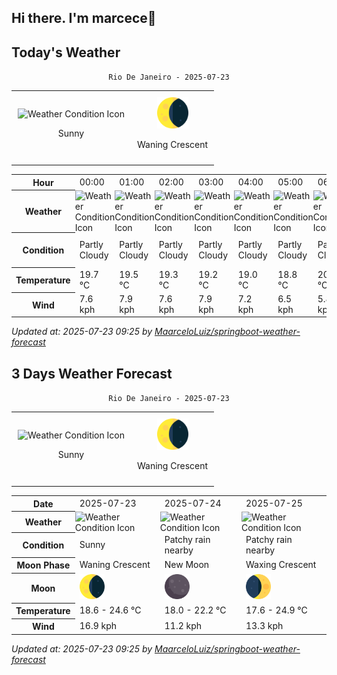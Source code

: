 ## Hi there. I'm marcece👋

<!--
**marcece/marcece** is a ✨ _special_ ✨ repository because its `README.md` (this file) appears on your GitHub profile.

Here are some ideas to get you started:

- 🔭 I’m currently working on ...
- 🌱 I’m currently learning ...
- 👯 I’m looking to collaborate on ...
- 🤔 I’m looking for help with ...
- 💬 Ask me about ...
- 📫 How to reach me: ...
- 😄 Pronouns: ...
- ⚡ Fun fact: ...
-->


<!-- HOURLY-START -->
## Today's Weather

<div align="center">

`Rio De Janeiro - 2025-07-23`

<table style="border-collapse: collapse; width: auto; margin: auto;">
<tr>
<td align="center" style="border: none; padding: 10px;">
<img src="https://cdn.weatherapi.com/weather/64x64/day/113.png" alt="Weather Condition Icon" style="width:50px; height:50px;"/>

Sunny

</td>
<td align="center" style="border: none; padding: 10px;">
<img src="https://raw.githubusercontent.com/MaarceloLuiz/springboot-weather-forecast/main/assets/img/Waning Crescent.png" alt="Moon Phase Icon" style="width:50px; height:50px;"/>

Waning Crescent

</td>
</tr>
</table>
</div>

<table>
<tr><th>Hour</th>
<td>00:00</td><td>01:00</td><td>02:00</td><td>03:00</td><td>04:00</td><td>05:00</td><td>06:00</td><td>07:00</td><td>08:00</td><td>09:00</td><td>10:00</td><td>11:00</td><td>12:00</td><td>13:00</td><td>14:00</td><td>15:00</td><td>16:00</td><td>17:00</td><td>18:00</td><td>19:00</td><td>20:00</td><td>21:00</td><td>22:00</td><td>23:00</td></tr><tr><th>Weather</th>
<td style="padding: 0;"><img src="https://cdn.weatherapi.com/weather/64x64/night/116.png" alt="Weather Condition Icon" style="width:50px; height:50px;"/></td><td style="padding: 0;"><img src="https://cdn.weatherapi.com/weather/64x64/night/116.png" alt="Weather Condition Icon" style="width:50px; height:50px;"/></td><td style="padding: 0;"><img src="https://cdn.weatherapi.com/weather/64x64/night/116.png" alt="Weather Condition Icon" style="width:50px; height:50px;"/></td><td style="padding: 0;"><img src="https://cdn.weatherapi.com/weather/64x64/night/116.png" alt="Weather Condition Icon" style="width:50px; height:50px;"/></td><td style="padding: 0;"><img src="https://cdn.weatherapi.com/weather/64x64/night/116.png" alt="Weather Condition Icon" style="width:50px; height:50px;"/></td><td style="padding: 0;"><img src="https://cdn.weatherapi.com/weather/64x64/night/116.png" alt="Weather Condition Icon" style="width:50px; height:50px;"/></td><td style="padding: 0;"><img src="https://cdn.weatherapi.com/weather/64x64/night/116.png" alt="Weather Condition Icon" style="width:50px; height:50px;"/></td><td style="padding: 0;"><img src="https://cdn.weatherapi.com/weather/64x64/day/113.png" alt="Weather Condition Icon" style="width:50px; height:50px;"/></td><td style="padding: 0;"><img src="https://cdn.weatherapi.com/weather/64x64/day/113.png" alt="Weather Condition Icon" style="width:50px; height:50px;"/></td><td style="padding: 0;"><img src="https://cdn.weatherapi.com/weather/64x64/day/113.png" alt="Weather Condition Icon" style="width:50px; height:50px;"/></td><td style="padding: 0;"><img src="https://cdn.weatherapi.com/weather/64x64/day/113.png" alt="Weather Condition Icon" style="width:50px; height:50px;"/></td><td style="padding: 0;"><img src="https://cdn.weatherapi.com/weather/64x64/day/113.png" alt="Weather Condition Icon" style="width:50px; height:50px;"/></td><td style="padding: 0;"><img src="https://cdn.weatherapi.com/weather/64x64/day/113.png" alt="Weather Condition Icon" style="width:50px; height:50px;"/></td><td style="padding: 0;"><img src="https://cdn.weatherapi.com/weather/64x64/day/113.png" alt="Weather Condition Icon" style="width:50px; height:50px;"/></td><td style="padding: 0;"><img src="https://cdn.weatherapi.com/weather/64x64/day/113.png" alt="Weather Condition Icon" style="width:50px; height:50px;"/></td><td style="padding: 0;"><img src="https://cdn.weatherapi.com/weather/64x64/day/113.png" alt="Weather Condition Icon" style="width:50px; height:50px;"/></td><td style="padding: 0;"><img src="https://cdn.weatherapi.com/weather/64x64/day/113.png" alt="Weather Condition Icon" style="width:50px; height:50px;"/></td><td style="padding: 0;"><img src="https://cdn.weatherapi.com/weather/64x64/day/113.png" alt="Weather Condition Icon" style="width:50px; height:50px;"/></td><td style="padding: 0;"><img src="https://cdn.weatherapi.com/weather/64x64/night/113.png" alt="Weather Condition Icon" style="width:50px; height:50px;"/></td><td style="padding: 0;"><img src="https://cdn.weatherapi.com/weather/64x64/night/176.png" alt="Weather Condition Icon" style="width:50px; height:50px;"/></td><td style="padding: 0;"><img src="https://cdn.weatherapi.com/weather/64x64/night/176.png" alt="Weather Condition Icon" style="width:50px; height:50px;"/></td><td style="padding: 0;"><img src="https://cdn.weatherapi.com/weather/64x64/night/113.png" alt="Weather Condition Icon" style="width:50px; height:50px;"/></td><td style="padding: 0;"><img src="https://cdn.weatherapi.com/weather/64x64/night/113.png" alt="Weather Condition Icon" style="width:50px; height:50px;"/></td><td style="padding: 0;"><img src="https://cdn.weatherapi.com/weather/64x64/night/116.png" alt="Weather Condition Icon" style="width:50px; height:50px;"/></td></tr><tr><th>Condition</th>
<td>Partly Cloudy </td><td>Partly Cloudy </td><td>Partly Cloudy </td><td>Partly Cloudy </td><td>Partly Cloudy </td><td>Partly Cloudy </td><td>Partly Cloudy </td><td>Sunny</td><td>Sunny</td><td>Sunny</td><td>Sunny</td><td>Sunny</td><td>Sunny</td><td>Sunny</td><td>Sunny</td><td>Sunny</td><td>Sunny</td><td>Sunny</td><td>Clear </td><td>Patchy rain nearby</td><td>Patchy rain nearby</td><td>Clear </td><td>Clear </td><td>Partly Cloudy </td></tr><tr><th>Temperature</th>
<td>19.7 °C</td><td>19.5 °C</td><td>19.3 °C</td><td>19.2 °C</td><td>19.0 °C</td><td>18.8 °C</td><td>20.2 °C</td><td>20.2 °C</td><td>22.1 °C</td><td>23.4 °C</td><td>24.2 °C</td><td>24.6 °C</td><td>24.6 °C</td><td>24.1 °C</td><td>23.2 °C</td><td>22.8 °C</td><td>21.8 °C</td><td>20.8 °C</td><td>20.4 °C</td><td>20.0 °C</td><td>19.7 °C</td><td>19.3 °C</td><td>19.0 °C</td><td>18.6 °C</td></tr><tr><th>Wind</th>
<td>7.6 kph</td><td>7.9 kph</td><td>7.6 kph</td><td>7.9 kph</td><td>7.2 kph</td><td>6.5 kph</td><td>5.8 kph</td><td>5.4 kph</td><td>6.5 kph</td><td>9.7 kph</td><td>12.2 kph</td><td>14.4 kph</td><td>16.2 kph</td><td>16.9 kph</td><td>16.2 kph</td><td>15.5 kph</td><td>14.8 kph</td><td>12.6 kph</td><td>12.2 kph</td><td>10.8 kph</td><td>9.7 kph</td><td>9.0 kph</td><td>9.0 kph</td><td>9.0 kph</td></tr></table>

*Updated at: 2025-07-23 09:25 by [MaarceloLuiz/springboot-weather-forecast](https://github.com/MaarceloLuiz/springboot-weather-forecast)*


<!-- HOURLY-END -->

<!-- MULTI-DAY-START -->
## 3 Days Weather Forecast

<div align="center">

`Rio De Janeiro - 2025-07-23`

<table style="border-collapse: collapse; width: auto; margin: auto;">
<tr>
<td align="center" style="border: none; padding: 10px;">
<img src="https://cdn.weatherapi.com/weather/64x64/day/113.png" alt="Weather Condition Icon" style="width:50px; height:50px;"/>

Sunny

</td>
<td align="center" style="border: none; padding: 10px;">
<img src="https://raw.githubusercontent.com/MaarceloLuiz/springboot-weather-forecast/main/assets/img/Waning Crescent.png" alt="Moon Phase Icon" style="width:50px; height:50px;"/>

Waning Crescent

</td>
</tr>
</table>
</div>

<table>
<tr><th>Date</th>
<td>2025-07-23</td><td>2025-07-24</td><td>2025-07-25</td></tr><tr><th>Weather</th>
<td style="padding: 0;"><img src="https://cdn.weatherapi.com/weather/64x64/day/113.png" alt="Weather Condition Icon" style="width:50px; height:50px;"/></td><td style="padding: 0;"><img src="https://cdn.weatherapi.com/weather/64x64/day/176.png" alt="Weather Condition Icon" style="width:50px; height:50px;"/></td><td style="padding: 0;"><img src="https://cdn.weatherapi.com/weather/64x64/day/176.png" alt="Weather Condition Icon" style="width:50px; height:50px;"/></td></tr><tr><th>Condition</th>
<td width="200px">Sunny</td><td width="200px">Patchy rain nearby</td><td width="200px">Patchy rain nearby</td></tr><tr><th>Moon Phase</th>
<td>Waning Crescent</td><td>New Moon</td><td>Waxing Crescent</td></tr><tr><th>Moon</th>
<td style="padding: 10;"><img src="https://raw.githubusercontent.com/MaarceloLuiz/springboot-weather-forecast/main/assets/img/Waning Crescent.png" alt="Moon Phase Icon" style="width:40px; height:40px;"/></td><td style="padding: 10;"><img src="https://raw.githubusercontent.com/MaarceloLuiz/springboot-weather-forecast/main/assets/img/New Moon.png" alt="Moon Phase Icon" style="width:40px; height:40px;"/></td><td style="padding: 10;"><img src="https://raw.githubusercontent.com/MaarceloLuiz/springboot-weather-forecast/main/assets/img/Waxing Crescent.png" alt="Moon Phase Icon" style="width:40px; height:40px;"/></td></tr><tr><th>Temperature</th>
<td>18.6 - 24.6 °C</td><td>18.0 - 22.2 °C</td><td>17.6 - 24.9 °C</td></tr><tr><th>Wind</th>
<td>16.9 kph</td><td>11.2 kph</td><td>13.3 kph</td></tr></table>

*Updated at: 2025-07-23 09:25 by [MaarceloLuiz/springboot-weather-forecast](https://github.com/MaarceloLuiz/springboot-weather-forecast)*


<!-- MULTI-DAY-END -->

